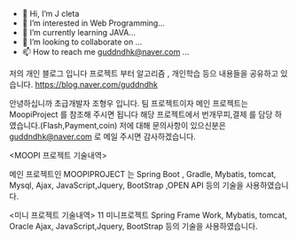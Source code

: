 - 👋 Hi, I’m J cleta
- 👀 I’m interested in Web Programming...
- 🌱 I’m currently learning JAVA...
- 💞️ I’m looking to collaborate on ...
- 📫 How to reach me guddndhk@naver.com  ...

저의 개인 블로그 입니다 프로젝트 부터 알고리즘 , 개인학습 등으 내용들을 공유하고 있습니다.
https://blog.naver.com/guddndhk

안녕하십니까 초급개발자 조형우 입니다.
팀 프로젝트이자 메인 프로젝트는 MoopiProject 를 참조해 주시면 됩니다 해당 프로젝트에서 번개무피,결제 를 담당 하였습니다.(Flash,Payment,coin)
저에 대해 문의사항이 있으신분은 guddndhk@naver.com 로 메일 주시면 감사하겠습니다.

<MOOPI 프로젝트 기술내역>

메인 프로젝트인 MOOPIPROJECT 는 Spring Boot , Gradle, Mybatis, tomcat, Mysql, Ajax, JavaScript,Jquery, BootStrap ,OPEN API 등의 기술을 사용하였습니다.

<미니 프로젝트 기술내역>
11 미니프로젝트 Spring Frame Work, Mybatis, tomcat, Oracle Ajax, JavaScript,Jquery, BootStrap 등의 기술을 사용하였습니다.

<!---
guddndhk/guddndhk is a ✨ special ✨ repository because its `README.md` (this file) appears on your GitHub profile.
You can click the Preview link to take a look at your changes.
--->
